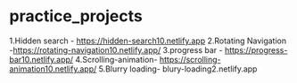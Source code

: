 # practice_projects

1.Hidden search - https://hidden-search10.netlify.app
2.Rotating Navigation -https://rotating-navigation10.netlify.app/
3.progress bar - https://progress-bar10.netlify.app/
4.Scrolling-animation- https://scrolling-animation10.netlify.app/
5.Blurry loading- blury-loading2.netlify.app
